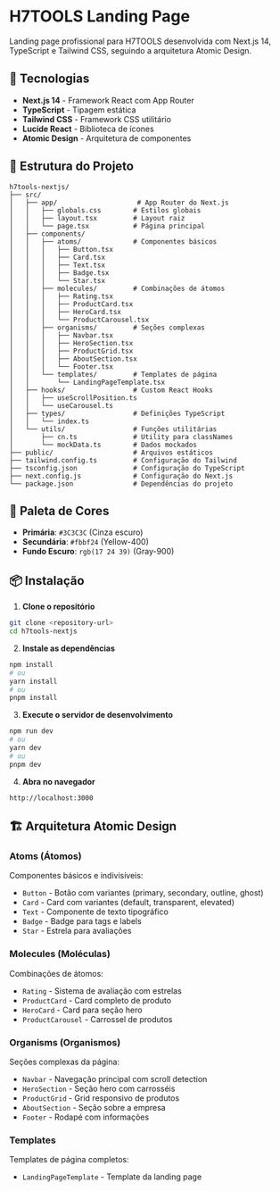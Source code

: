 # H7TOOLS Landing Page

Landing page profissional para H7TOOLS desenvolvida com Next.js 14, TypeScript e Tailwind CSS, seguindo a arquitetura Atomic Design.

## 🚀 Tecnologias

- **Next.js 14** - Framework React com App Router
- **TypeScript** - Tipagem estática
- **Tailwind CSS** - Framework CSS utilitário
- **Lucide React** - Biblioteca de ícones
- **Atomic Design** - Arquitetura de componentes

## 📁 Estrutura do Projeto

```
h7tools-nextjs/
├── src/
│   ├── app/                    # App Router do Next.js
│   │   ├── globals.css        # Estilos globais
│   │   ├── layout.tsx         # Layout raiz
│   │   └── page.tsx           # Página principal
│   ├── components/
│   │   ├── atoms/             # Componentes básicos
│   │   │   ├── Button.tsx
│   │   │   ├── Card.tsx
│   │   │   ├── Text.tsx
│   │   │   ├── Badge.tsx
│   │   │   └── Star.tsx
│   │   ├── molecules/         # Combinações de átomos
│   │   │   ├── Rating.tsx
│   │   │   ├── ProductCard.tsx
│   │   │   ├── HeroCard.tsx
│   │   │   └── ProductCarousel.tsx
│   │   ├── organisms/         # Seções complexas
│   │   │   ├── Navbar.tsx
│   │   │   ├── HeroSection.tsx
│   │   │   ├── ProductGrid.tsx
│   │   │   ├── AboutSection.tsx
│   │   │   └── Footer.tsx
│   │   └── templates/         # Templates de página
│   │       └── LandingPageTemplate.tsx
│   ├── hooks/                 # Custom React Hooks
│   │   ├── useScrollPosition.ts
│   │   └── useCarousel.ts
│   ├── types/                 # Definições TypeScript
│   │   └── index.ts
│   └── utils/                 # Funções utilitárias
│       ├── cn.ts              # Utility para classNames
│       └── mockData.ts        # Dados mockados
├── public/                    # Arquivos estáticos
├── tailwind.config.ts         # Configuração do Tailwind
├── tsconfig.json              # Configuração do TypeScript
├── next.config.js             # Configuração do Next.js
└── package.json               # Dependências do projeto
```

## 🎨 Paleta de Cores

- **Primária**: `#3C3C3C` (Cinza escuro)
- **Secundária**: `#fbbf24` (Yellow-400)
- **Fundo Escuro**: `rgb(17 24 39)` (Gray-900)

## 📦 Instalação

1. **Clone o repositório**
```bash
git clone <repository-url>
cd h7tools-nextjs
```

2. **Instale as dependências**
```bash
npm install
# ou
yarn install
# ou
pnpm install
```

3. **Execute o servidor de desenvolvimento**
```bash
npm run dev
# ou
yarn dev
# ou
pnpm dev
```

4. **Abra no navegador**
```
http://localhost:3000
```

## 🏗️ Arquitetura Atomic Design

### Atoms (Átomos)
Componentes básicos e indivisíveis:
- `Button` - Botão com variantes (primary, secondary, outline, ghost)
- `Card` - Card com variantes (default, transparent, elevated)
- `Text` - Componente de texto tipográfico
- `Badge` - Badge para tags e labels
- `Star` - Estrela para avaliações

### Molecules (Moléculas)
Combinações de átomos:
- `Rating` - Sistema de avaliação com estrelas
- `ProductCard` - Card completo de produto
- `HeroCard` - Card para seção hero
- `ProductCarousel` - Carrossel de produtos

### Organisms (Organismos)
Seções complexas da página:
- `Navbar` - Navegação principal com scroll detection
- `HeroSection` - Seção hero com carrosséis
- `ProductGrid` - Grid responsivo de produtos
- `AboutSection` - Seção sobre a empresa
- `Footer` - Rodapé com informações

### Templates
Templates de página completos:
- `LandingPageTemplate` - Template da landing page

